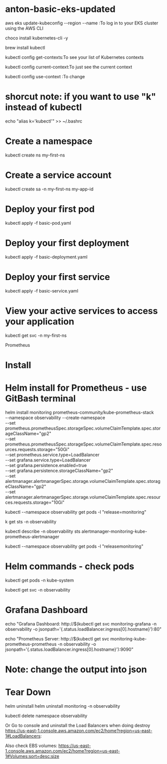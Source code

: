# anton-basic-eks-updated
aws eks update-kubeconfig --region <your-region> --name <your-cluster-name>:To log in to your EKS cluster using the AWS CLI

choco install kubernetes-cli -y

brew install kubectl

kubectl config get-contexts:To see your list of Kubernetes contexts

kubectl config current-context:To just see the current context

kubectl config use-context <context-name>:To change 


# shorcut note: if you want to use "k" instead of kubectl
echo "alias k='kubectl'" >> ~/.bashrc




# Create a namespace
kubectl create ns my-first-ns

# Create a service account
kubectl create sa -n my-first-ns my-app-id

# Deploy your first pod
kubectl apply -f basic-pod.yaml

# Deploy your first deployment
kubectl apply -f basic-deployment.yaml

# Deploy your first service
kubectl apply -f basic-service.yaml

# View your active services to access your application
kubectl get svc -n my-first-ns




Prometheus
# Install 


# Helm install for Prometheus - use GitBash terminal
helm install monitoring prometheus-community/kube-prometheus-stack \
 --namespace observability --create-namespace \
 --set prometheus.prometheusSpec.storageSpec.volumeClaimTemplate.spec.storageClassName="gp2" \
 --set prometheus.prometheusSpec.storageSpec.volumeClaimTemplate.spec.resources.requests.storage="50Gi" \
 --set prometheus.service.type=LoadBalancer \
 --set grafana.service.type=LoadBalancer \
 --set grafana.persistence.enabled=true \
 --set grafana.persistence.storageClassName="gp2" \
 --set alertmanager.alertmanagerSpec.storage.volumeClaimTemplate.spec.storageClassName="gp2" \
 --set alertmanager.alertmanagerSpec.storage.volumeClaimTemplate.spec.resources.requests.storage="10Gi"


 kubectl --namespace observability get pods -l "release=monitoring"

k get sts -n observability


kubectl describe -n observability sts alertmanager-monitoring-kube-prometheus-alertmanager

kubectl --namespace observability get pods -l "releasemonitoring"



# Helm commands - check pods 
kubectl get pods -n kube-system

kubectl get svc -n observability





# Grafana Dashboard
echo "Grafana Dashboard: http://$(kubectl get svc monitoring-grafana -n observability -o jsonpath='{.status.loadBalancer.ingress[0].hostname}'):80"


echo "Prometheus Server: http://$(kubectl get svc monitoring-kube-prometheus-prometheus -n observability -o jsonpath='{.status.loadBalancer.ingress[0].hostname}'):9090"


# Note: change the output into json



# Tear Down
helm uninstall
helm uninstall monitoring -n observability

kubectl delete namespace observability

Or Go to console and uninstall the Load Balancers when doing destroy
https://us-east-1.console.aws.amazon.com/ec2/home?region=us-east-1#LoadBalancers:


Also check EBS volumes:
https://us-east-1.console.aws.amazon.com/ec2/home?region=us-east-1#Volumes:sort=desc:size
